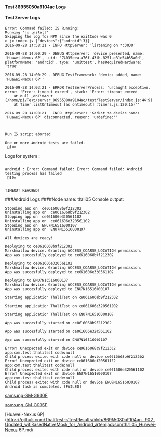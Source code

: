 #### Test 86955080a9104ac Logs

#### Test Server Logs
```
Error: Command failed: IS Running:
Running 'jx install'
Skipping the log for NPM since the exitCode was 0
> jx index.js {"devices":{"android":3}}
2016-09-28 13:58:21 - INFO HttpServer: 'listening on *:3000'

2016-09-28 14:00:29 - DEBUG HttpServer: 'device presented, name: 'Huawei-Nexus 6P', uuid: '74035eea-a76f-431b-8251-e81e54b35a0d', platformName: 'android', type: 'unittest', hasRequiredHardware: 'true''

2016-09-28 14:00:29 - DEBUG TestFramework: 'device added, name: 'Huawei-Nexus 6P''

2016-09-28 14:03:21 - ERROR TestServerProcess: 'uncaught exception, error: 'Error: timeout exceed', stack: 'Error: timeout exceed
    at null._onTimeout (/home/pi/Test/server_86955080a9104ac/test/TestServer/index.js:46:9)
    at Timer.listOnTimeout [as ontimeout] (timers.js:120:15)''

2016-09-28 14:03:21 - INFO HttpServer: 'Socket to device name: 'Huawei-Nexus 6P' disconnected, reason: 'undefined''


 
Run IS script aborted
 
One or more Android tests are failed.
 [0m

```


Logs for system : 
```

android : Error: Command failed: Error: Command failed: Android testing process has failed
 [0m


TIMEOUT REACHED!
```
###Android Logs
####Node name: thali05
Console output:
```
Stopping app on  ce0616068b9f212302
Uninstalling app on  ce0616068b9f212302
Stopping app on  ce061606e320561102
Uninstalling app on  ce061606e320561102
Stopping app on  ENU7N16516000107
Uninstalling app on  ENU7N16516000107

All devices are ready!

Deploying to ce0616068b9f212302
Marshmallow device. Granting ACCESS_COARSE_LOCATION permission.
App was succesfully deployed to ce0616068b9f212302

Deploying to ce061606e320561102
Marshmallow device. Granting ACCESS_COARSE_LOCATION permission.
App was succesfully deployed to ce061606e320561102

Deploying to ENU7N16516000107
Marshmallow device. Granting ACCESS_COARSE_LOCATION permission.
App was succesfully deployed to ENU7N16516000107

Starting application ThaliTest on ce0616068b9f212302

Starting application ThaliTest on ce061606e320561102

Starting application ThaliTest on ENU7N16516000107

App was succesfully started on ce0616068b9f212302

App was succesfully started on ce061606e320561102

App was succesfully started on ENU7N16516000107

Error! Unexpected exit on device ce0616068b9f212302 app:com.test.thalitest code:null 
Child process exited with code null on device ce0616068b9f212302
Error! Unexpected exit on device ce061606e320561102 app:com.test.thalitest code:null 
Child process exited with code null on device ce061606e320561102
Error! Unexpected exit on device ENU7N16516000107 app:com.test.thalitest code:null 
Child process exited with code null on device ENU7N16516000107
Android task is completed. [FAILED]
```
[samsung-SM-G930F](https://github.com/ThaliTester/TestResults/blob/86955080a9104ac__902_Updated_wifiBasedNativeMock_for_Android_artemjackson/thali05_samsung-SM-G930F.md)

[samsung-SM-G935F](https://github.com/ThaliTester/TestResults/blob/86955080a9104ac__902_Updated_wifiBasedNativeMock_for_Android_artemjackson/thali05_samsung-SM-G935F.md)

[Huawei-Nexus 6P](https://github.com/ThaliTester/TestResults/blob/86955080a9104ac__902_Updated_wifiBasedNativeMock_for_Android_artemjackson/thali05_Huawei-Nexus 6P.md)




